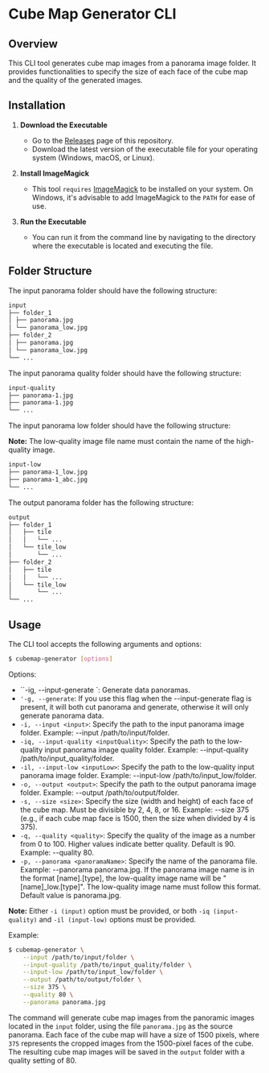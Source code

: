 # Cube Map Generator CLI

## Overview

This CLI tool generates cube map images from a panorama image folder. It provides functionalities to specify the size of each face of the cube map and the quality of the generated images.

## Installation

1. **Download the Executable**

   - Go to the [Releases](https://github.com/nmthangdn2000/cubemap-generator/releases) page of this repository.
   - Download the latest version of the executable file for your operating system (Windows, macOS, or Linux).

2. **Install ImageMagick**

   - This tool `requires` [ImageMagick](https://imagemagick.org/) to be installed on your system. On Windows, it's advisable to add ImageMagick to the `PATH` for ease of use.

3. **Run the Executable**

   - You can run it from the command line by navigating to the directory where the executable is located and executing the file.

## Folder Structure

The input panorama folder should have the following structure:

```bash
input
├── folder_1
│ ├── panorama.jpg
│ └── panorama_low.jpg
├── folder_2
│ ├── panorama.jpg
│ └── panorama_low.jpg
└── ...
```

The input panorama quality folder should have the following structure:

```bash
input-quality
├── panorama-1.jpg
├── panorama-1.jpg
└── ...
```

The input panorama low folder should have the following structure:

**Note:** The low-quality image file name must contain the name of the high-quality image.

```bash
input-low
├── panorama-1_low.jpg
├── panorama-1_abc.jpg
└── ...
```

The output panorama folder has the following structure:

```bash
output
├── folder_1
│   ├── tile
│   │   └── ...
│   └── tile_low
│       └── ...
├── folder_2
│   ├── tile
│   │   └── ...
│   └── tile_low
│       └── ...
└── ...
```

## Usage

The CLI tool accepts the following arguments and options:

```bash
$ cubemap-generator [options]
```

Options:

- ``-ig, --input-generate <inputGenerate>`: Generate data panoramas.
- `'-g, --generate`: If you use this flag when the --input-generate flag is present, it will both cut panorama and generate, otherwise it will only generate panorama data.
- `-i, --input <input>`: Specify the path to the input panorama image folder. Example: --input /path/to/input/folder.
- `-iq, --input-quality <inputQuality>`: Specify the path to the low-quality input panorama image quality folder. Example: --input-quality /path/to/input_quality/folder.
- `-il, --input-low <inputLow>`: Specify the path to the low-quality input panorama image folder. Example: --input-low /path/to/input_low/folder.
- `-o, --output <output>`: Specify the path to the output panorama image folder. Example: --output /path/to/output/folder.
- `-s, --size <size>`: Specify the size (width and height) of each face of the cube map. Must be divisible by 2, 4, 8, or 16. Example: --size 375 (e.g., if each cube map face is 1500, then the size when divided by 4 is 375).
- `-q, --quality <quality>`: Specify the quality of the image as a number from 0 to 100. Higher values indicate better quality. Default is 90. Example: --quality 80.
- `-p, --panorama <panoramaName>`: Specify the name of the panorama file. Example: --panorama panorama.jpg. If the panorama image name is in the format [name].[type], the low-quality image name will be "[name]\_low.[type]". The low-quality image name must follow this format. Default value is panorama.jpg.

**Note:** Either `-i (input)` option must be provided, or both `-iq (input-quality)` and `-il (input-low)` options must be provided.

Example:

```bash
$ cubemap-generator \
    --input /path/to/input/folder \
    --input-quality /path/to/input_quality/folder \
    --input-low /path/to/input_low/folder \
    --output /path/to/output/folder \
    --size 375 \
    --quality 80 \
    --panorama panorama.jpg
```

The command will generate cube map images from the panoramic images located in the `input` folder, using the file `panorama.jpg` as the source panorama. Each face of the cube map will have a size of 1500 pixels, where `375` represents the cropped images from the 1500-pixel faces of the cube. The resulting cube map images will be saved in the `output` folder with a quality setting of 80.
